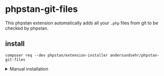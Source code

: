 # phpstan-git-files

This phpstan extension automatically adds all your `.php` files from git to be checked by phpstan.

## install

`composer req --dev phpstan/extension-installer andersundsehr/phpstan-git-files`

<details>
  <summary>Manual installation</summary>

If you don't want to use `phpstan/extension-installer`, put this into your phpstan.neon config:

```NEON
includes:
    - vendor/andersundsehr/phpstan-git-files/extension.neon
```

</details>
